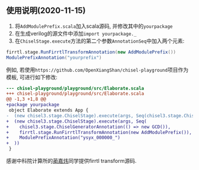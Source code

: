 ## 使用说明(2020-11-15)

1. 将`AddModulePrefix.scala`加入scala源码, 并修改其中的`yourpackage`
1. 在生成verilog的源文件中添加`import yourpackage._`
1. 在`ChiselStage.execute`方法的第二个参数`AnnotationSeq`中加入两个元素:
```scala
firrtl.stage.RunFirrtlTransformAnnotation(new AddModulePrefix())
ModulePrefixAnnotation("yourprefix")
```
  例如, 若使用`https://github.com/OpenXiangShan/chisel-playground`项目作为模板, 可进行如下修改:
```diff
--- chisel-playground/playground/src/Elaborate.scala
+++ chisel-playground/playground/src/Elaborate.scala
@@ -1,3 +1,8 @@
+package yourpackage
 object Elaborate extends App {
-  (new chisel3.stage.ChiselStage).execute(args, Seq(chisel3.stage.ChiselGeneratorAnnotation(() => new GCD())))
+  (new chisel3.stage.ChiselStage).execute(args, Seq(
+    chisel3.stage.ChiselGeneratorAnnotation(() => new GCD()),
+    firrtl.stage.RunFirrtlTransformAnnotation(new AddModulePrefix()),
+    ModulePrefixAnnotation("ysyx_000000_")
+  ))
 }
```

感谢中科院计算所的[蔺嘉炜](https://github.com/ljwljwljwljw)同学提供firrtl transform源码.
